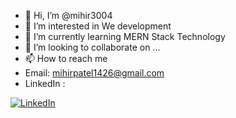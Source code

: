- 👋 Hi, I’m @mihir3004
- 👀 I’m interested in We development 
- 🌱 I’m currently learning MERN Stack Technology 
- 💞️ I’m looking to collaborate on ...
- 📫 How to reach me
- Email: mihirpatel1426@gmail.com
- LinkedIn : 

[![LinkedIn](https://img.shields.io/badge/linkedin-%230077B5.svg?style=for-the-badge&logo=linkedin&logoColor=white)](https://www.linkedin.com/in/mihir-patel-b79a94225)

<!---
mihir3004/mihir3004 is a ✨ special ✨ repository because its `README.md` (this file) appears on your GitHub profile.
You can click the Preview link to take a look at your changes.
--->
